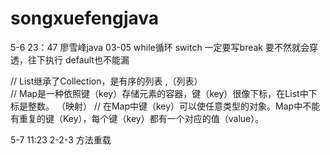 # songxuefengjava


5-6 23：47 廖雪峰java 03-05 while循环
switch 一定要写break 要不然就会穿透，往下执行
default也不能漏

//		List继承了Collection，是有序的列表  ,（列表）  
//		Map是一种依照键（key）存储元素的容器，键（key）很像下标，在List中下标是整数。  （映射）
//		在Map中键（key）可以使任意类型的对象。Map中不能有重复的键（Key），每个键（key）都有一个对应的值（value）。
	
5-7 11:23 2-2-3 方法重载

	
	
